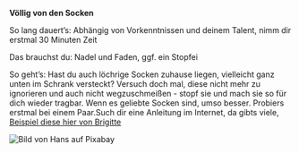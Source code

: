 **Völlig von den Socken**


So lang dauert’s: Abhängig von Vorkenntnissen und deinem Talent, nimm dir erstmal 30 Minuten Zeit

Das brauchst du: Nadel und Faden, ggf. ein Stopfei

So geht’s: Hast du auch löchrige Socken zuhause liegen, vielleicht ganz unten im Schrank versteckt? Versuch doch mal, diese nicht mehr zu ignorieren und auch nicht wegzuschmeißen - stopf sie und mach sie so für dich wieder tragbar. Wenn es geliebte Socken sind, umso besser. Probiers erstmal bei einem Paar.Such dir eine Anleitung im Internet, da gibts viele, [Beispiel diese hier von Brigitte](https://www.youtube.com/watch?v=egtI2xqg75E&list=PLg-CkPcW6wo1sppDR86R4pb5EQhEB18k6)

![Bild von Hans auf Pixabay](https://cdn.pixabay.com/photo/2013/03/09/14/53/socks-91856_1280.jpg)
